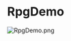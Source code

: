 # RpgDemo
![RpgDemo.png](https://github.com/nekoharuyuki/PSM/blob/master/sample/demo/RpgDemo/screenshot/RpgDemo.png)
